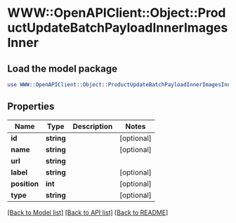 # WWW::OpenAPIClient::Object::ProductUpdateBatchPayloadInnerImagesInner

## Load the model package
```perl
use WWW::OpenAPIClient::Object::ProductUpdateBatchPayloadInnerImagesInner;
```

## Properties
Name | Type | Description | Notes
------------ | ------------- | ------------- | -------------
**id** | **string** |  | [optional] 
**name** | **string** |  | [optional] 
**url** | **string** |  | 
**label** | **string** |  | [optional] 
**position** | **int** |  | [optional] 
**type** | **string** |  | [optional] 

[[Back to Model list]](../README.md#documentation-for-models) [[Back to API list]](../README.md#documentation-for-api-endpoints) [[Back to README]](../README.md)


